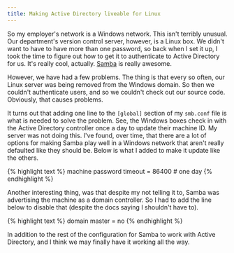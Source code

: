 ```yaml
---
title: Making Active Directory liveable for Linux
---
```

So my employer's network is a Windows network. This isn't terribly unusual.
Our department's version control server, however, is a Linux box. We didn't
want to have to have more than one password, so back when I set it up, I took
the time to figure out how to get it to authenticate to Active Directory for
us. It's really cool, actually. [Samba][1] is really awesome.

However, we have had a few problems. The thing is that every so often, our
Linux server was being removed from the Windows domain. So then we couldn't
authenticate users, and so we couldn't check out our source code. Obviously,
that causes problems.

It turns out that adding one line to the `[global]` section of my `smb.conf`
file is what is needed to solve the problem. See, the Windows boxes check in
with the Active Directory controller once a day to update their machine ID. My
server was not doing this. I've found, over time, that there are a lot of
options for making Samba play well in a Windows network that aren't really
defaulted like they should be. Below is what I added to make it update like
the others.

{% highlight text %}
machine password timeout = 86400 # one day
{% endhighlight %}

Another interesting thing, was that despite my not telling it to, Samba was
advertising the machine as a domain controller. So I had to add the line below
to disable that (despite the docs saying I shouldn't have to).

{% highlight text %}
domain master = no
{% endhighlight %}

In addition to the rest of the configuration for Samba to work with Active
Directory, and I think we may finally have it working all the way.

   [1]: http://samba.org

